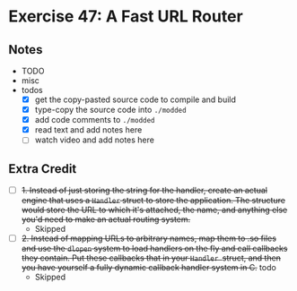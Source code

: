# Exercise 47: A Fast URL Router

## Notes

- TODO
- misc
- todos
  - [x] get the copy-pasted source code to compile and build
  - [x] type-copy the source code into `./modded`
  - [x] add code comments to `./modded`
  - [x] read text and add notes here
  - [ ] watch video and add notes here

## Extra Credit

- [ ] ~~1. Instead of just storing the string for the handler, create an actual engine that uses a `Handler` struct to store the application. The structure would store the URL to which it's attached, the name, and anything else you'd need to make an actual routing system.~~
  - Skipped
- [ ] ~~2. Instead of mapping URLs to arbitrary names, map them to .so files and use the `dlopen` system to load handlers on the fly and call callbacks they contain. Put these callbacks that in your `Handler `struct, and then you have yourself a fully dynamic callback handler system in C.~~
      todo
  - Skipped
